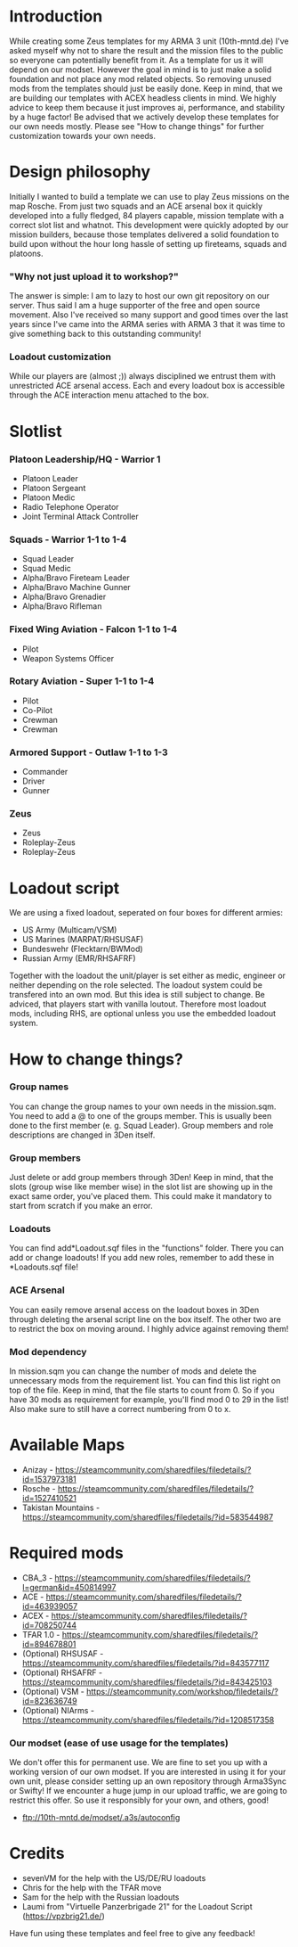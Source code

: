 # Introduction
While creating some Zeus templates for my ARMA 3 unit (10th-mntd.de) I've asked myself why not to share the result and the mission files to the public so everyone can potentially benefit from it. 
As a template for us it will depend on our modset. However the goal in mind is to just make a solid foundation and not place any mod related objects. So removing unused mods from the templates should just be easily done. Keep in mind, that we are building our templates with ACEX headless clients in mind. We highly advice to keep them because it just improves ai, performance, and stability by a huge factor!
Be advised that we actively develop these templates for our own needs mostly. Please see "How to change things" for further customization towards your own needs.

# Design philosophy
Initially I wanted to build a template we can use to play Zeus missions on the map Rosche. From just two squads and an ACE arsenal box it quickly developed into a fully fledged, 84 players capable, mission template with a correct slot list and whatnot. This development were quickly adopted by our mission builders, because those templates delivered a solid foundation to build upon without the hour long hassle of setting up fireteams, squads and platoons.

### "Why not just upload it to workshop?"
The answer is simple: I am to lazy to host our own git repository on our server. Thus said I am a huge supporter of the free and open source movement. Also I've received so many support and good times over the last years since I've came into the ARMA series with ARMA 3 that it was time to give something back to this outstanding community!

### Loadout customization
While our players are (almost ;)) always disciplined we entrust them with unrestricted ACE arsenal access. Each and every loadout box is accessible through the ACE interaction menu attached to the box. 

# Slotlist
### Platoon Leadership/HQ - Warrior 1
 * Platoon Leader
 * Platoon Sergeant
 * Platoon Medic
 * Radio Telephone Operator
 * Joint Terminal Attack Controller

### Squads - Warrior 1-1 to 1-4
* Squad Leader
* Squad Medic
* Alpha/Bravo Fireteam Leader
* Alpha/Bravo Machine Gunner
* Alpha/Bravo Grenadier
* Alpha/Bravo Rifleman

### Fixed Wing Aviation - Falcon 1-1 to 1-4
 * Pilot 
 * Weapon Systems Officer

### Rotary Aviation - Super 1-1 to 1-4
 * Pilot
 * Co-Pilot
 * Crewman
 * Crewman

### Armored Support - Outlaw 1-1 to 1-3
 * Commander
 * Driver
 * Gunner

### Zeus
 * Zeus
 * Roleplay-Zeus 
 * Roleplay-Zeus 

# Loadout script
We are using a fixed loadout, seperated on four boxes for different armies:
 * US Army (Multicam/VSM)
 * US Marines (MARPAT/RHSUSAF)
 * Bundeswehr (Flecktarn/BWMod)
 * Russian Army (EMR/RHSAFRF)

Together with the loadout the unit/player is set either as medic, engineer or neither depending on the role selected. The loadout system could be transfered into an own mod. But this idea is still subject to change. 
Be adviced, that players start with vanilla loutout. Therefore most loadout mods, including RHS, are optional unless you use the embedded loadout system.
 
# How to change things?
### Group names
You can change the group names to your own needs in the mission.sqm. You need to add a @<groupname> to one of the groups member. This is usually been done to the first member (e. g. Squad Leader). Group members and role descriptions are changed in 3Den itself. 

### Group members
Just delete or add group members through 3Den! Keep in mind, that the slots (group wise like member wise) in the slot list are showing up in the exact same order, you've placed them. This could make it mandatory to start from scratch if you make an error. 

### Loadouts
You can find add*Loadout.sqf files in the "functions" folder. There you can add or change loadouts! If you add new roles, remember to add these in *Loadouts.sqf file!

### ACE Arsenal
You can easily remove arsenal access on the loadout boxes in 3Den through deleting the arsenal script line on the box itself. The other two are to restrict the box on moving around. I highly advice against removing them!

### Mod dependency
In mission.sqm you can change the number of mods and delete the unnecessary mods from the requirement list. You can find this list right on top of the file. Keep in mind, that the file starts to count from 0. So if you have 30 mods as requirement for example, you'll find mod 0 to 29 in the list! Also make sure to still have a correct numbering from 0 to x.

# Available Maps
 * Anizay - https://steamcommunity.com/sharedfiles/filedetails/?id=1537973181
 * Rosche - https://steamcommunity.com/sharedfiles/filedetails/?id=1527410521
 * Takistan Mountains - https://steamcommunity.com/sharedfiles/filedetails/?id=583544987 

# Required mods
 * CBA_3 - https://steamcommunity.com/sharedfiles/filedetails/?l=german&id=450814997
 * ACE - https://steamcommunity.com/sharedfiles/filedetails/?id=463939057
 * ACEX - https://steamcommunity.com/sharedfiles/filedetails/?id=708250744
 * TFAR 1.0 - https://steamcommunity.com/sharedfiles/filedetails/?id=894678801
 * (Optional) RHSUSAF - https://steamcommunity.com/sharedfiles/filedetails/?id=843577117
 * (Optional) RHSAFRF - https://steamcommunity.com/sharedfiles/filedetails/?id=843425103
 * (Optional) VSM - https://steamcommunity.com/workshop/filedetails/?id=823636749
 * (Optional) NIArms - https://steamcommunity.com/sharedfiles/filedetails/?id=1208517358
 
 ### Our modset (ease of use usage for the templates)
We don't offer this for  permanent use. We are fine to set you up with a working version of our own modset. If you are interested in using it for your own unit, please consider setting up an own repository through Arma3Sync or Swifty! If we encounter a huge jump in our upload traffic, we are going to restrict this offer. So use it responsibly for your own, and others, good!
 * ftp://10th-mntd.de/modset/.a3s/autoconfig

# Credits
 * sevenVM for the help with the US/DE/RU loadouts
 * Chris for the help with the TFAR move
 * Sam for the help with the Russian loadouts
 * Laumi from "Virtuelle Panzerbrigade 21" for the Loadout Script (https://vpzbrig21.de/)

 
 
Have fun using these templates and feel free to give any feedback!

